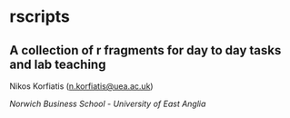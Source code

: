 # rscripts
## A collection of r fragments for day to day tasks and lab teaching 

Nikos Korfiatis (n.korfiatis@uea.ac.uk)

_Norwich Business School - University of East Anglia_
